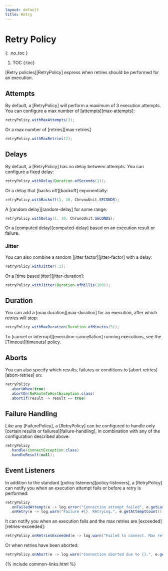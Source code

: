 ```yaml
---
layout: default
title: Retry
---
```


# Retry Policy
{: .no_toc }

1. TOC
{:toc}

[Retry policies][RetryPolicy] express when retries should be performed for an execution.

## Attempts

By default, a [RetryPolicy] will perform a maximum of 3 execution attempts. You can configure a max number of [attempts][max-attempts]:

```java
retryPolicy.withMaxAttempts(3);
```

Or a max number of [retries][max-retries]

```java
retryPolicy.withMaxRetries(2);
```

## Delays

By default, a [RetryPolicy] has no delay between attempts. You can configure a fixed delay:

```java
retryPolicy.withDelay(Duration.ofSeconds(1));
```

Or a delay that [backs off][backoff] exponentially:

```java
retryPolicy.withBackoff(1, 30, ChronoUnit.SECONDS);
```

A [random delay][random-delay] for some range:

```java
retryPolicy.withDelay(1, 10, ChronoUnit.SECONDS);
```

Or a [computed delay][computed-delay] based on an execution result or failure.

### Jitter

You can also combine a random [jitter factor][jitter-factor] with a delay:

```java
retryPolicy.withJitter(.1);
```

Or a [time based jitter][jitter-duration]:

```java
retryPolicy.withJitter(Duration.ofMillis(100));
```

## Duration

You can add a [max duration][max-duration] for an execution, after which retries will stop:

```java
retryPolicy.withMaxDuration(Duration.ofMinutes(5));
```

To [cancel or interrupt][execution-cancellation] running executions, see the [Timeout][timeouts] policy.

## Aborts

You can also specify which results, failures or conditions to [abort retries][abort-retries] on:

```java
retryPolicy
  .abortWhen(true)
  .abortOn(NoRouteToHostException.class)
  .abortIf(result -> result == true)
```

## Failure Handling

Like any [FailurePolicy], a [RetryPolicy] can be configured to handle only [certain results or failures][failure-handling], in combination with any of the configuration described above:

```java
retryPolicy
  .handle(ConnectException.class)
  .handleResult(null);
```

## Event Listeners

In addition to the standard [policy listeners][policy-listeners], a [RetryPolicy] can notify you when an execution attempt fails or before a retry is performed:

```java
retryPolicy
  .onFailedAttempt(e -> log.error("Connection attempt failed", e.getLastFailure()))
  .onRetry(e -> log.warn("Failure #{}. Retrying.", e.getAttemptCount()));
```

It can notify you when an execution fails and the max retries are [exceeded][retries-exceeded]:

```java
retryPolicy.onRetriesExceeded(e -> log.warn("Failed to connect. Max retries exceeded."));
```

Or when retries have been aborted:

```java
retryPolicy.onAbort(e -> log.warn("Connection aborted due to {}.", e.getFailure()));
```


{% include common-links.html %}
